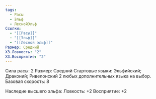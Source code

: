 ```yaml
---
tags:
  - Расы
  - Эльф
  - ЛеснойЭльф
Ссылки:
  - "[[Расы]]"
  - "[[Эльф]]"
  - "[[Лесной эльф]]"
Размер: Средний
ХЗ.Ловкость: "2"
ХЗ.Восприятие: "2"
---
```

Сила расы: 2
Размер: Средний
Стартовые языки: Эльфийский; Драконий; Ривелонский 2 любых дополнительных языка на выбор.
Базовая скорость: 8

Наследие высшего эльфа:
Ловкость: +2
Восприятие: +2




